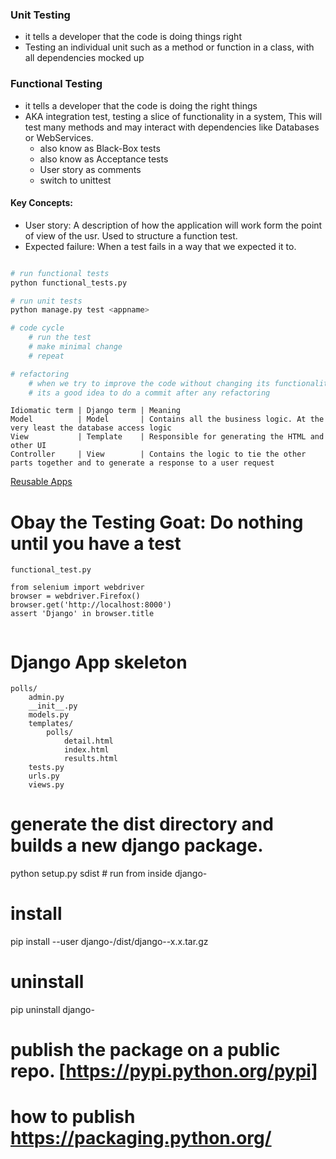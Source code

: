 ### Unit Testing

 * it tells a developer that the code is doing things right
 * Testing an individual unit such as a method or function in a class, with all dependencies mocked up



### Functional Testing

 * it tells a developer that the code is doing the right things
 * AKA integration test, testing a slice of functionality in a system, This will test many methods and may interact with dependencies like Databases or WebServices.
    * also know as Black-Box tests
    * also know as Acceptance tests
    * User story as comments
    * switch to unittest
 
#### Key Concepts:
 * User story: A description of how the application will work form the point of view of the usr.
    Used to structure a function test.
 * Expected failure: When a test fails in a way that we expected it to.

```python

# run functional tests
python functional_tests.py

# run unit tests
python manage.py test <appname>

# code cycle
    # run the test
    # make minimal change
    # repeat

# refactoring
    # when we try to improve the code without changing its functionality
    # its a good idea to do a commit after any refactoring
```

```
Idiomatic term | Django term | Meaning
Model          | Model       | Contains all the business logic. At the very least the database access logic
View           | Template    | Responsible for generating the HTML and other UI
Controller     | View        | Contains the logic to tie the other parts together and to generate a response to a user request
``` 
 

[Reusable Apps](https://docs.djangoproject.com/en/1.10/intro/reusable-apps/)



# Obay the Testing Goat: Do nothing until you have a test
```
functional_test.py

from selenium import webdriver
browser = webdriver.Firefox()
browser.get('http://localhost:8000')
assert 'Django' in browser.title


```
# Django App skeleton

    polls/
        admin.py
        __init__.py
        models.py
        templates/
            polls/
                detail.html
                index.html
                results.html
        tests.py
        urls.py
        views.py


# generate the dist directory and builds a new django package.

python setup.py sdist # run from inside django-<appname>

# install

pip install --user django-<appname>/dist/django-<appname>-x.x.tar.gz

# uninstall

pip uninstall django-<appname>

# publish the package on a public repo. [https://pypi.python.org/pypi]
# how to publish https://packaging.python.org/

```